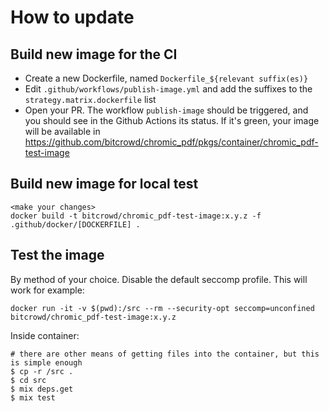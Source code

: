 # How to update

## Build new image for the CI

- Create a new Dockerfile, named `Dockerfile_${relevant suffix(es)}`
- Edit `.github/workflows/publish-image.yml` and add the suffixes to the `strategy.matrix.dockerfile` list
- Open your PR. The workflow `publish-image` should be triggered, and you should see in the Github Actions its status. If it's green, your image will be available in https://github.com/bitcrowd/chromic_pdf/pkgs/container/chromic_pdf-test-image

## Build new image for local test

```
<make your changes>
docker build -t bitcrowd/chromic_pdf-test-image:x.y.z -f .github/docker/[DOCKERFILE] .
```

## Test the image

By method of your choice. Disable the default seccomp profile. This will work for example:

```
docker run -it -v $(pwd):/src --rm --security-opt seccomp=unconfined bitcrowd/chromic_pdf-test-image:x.y.z
```

Inside container:

```
# there are other means of getting files into the container, but this is simple enough
$ cp -r /src .
$ cd src
$ mix deps.get
$ mix test
```
